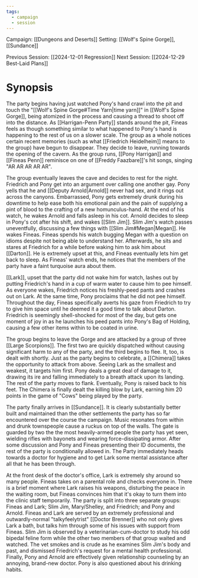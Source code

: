 ```yaml
---
tags:
  - campaign
  - session
---
```


Campaign: [[Dungeons and Deserts]]
Setting: [[Wolf's Spine Gorge]], [[Sundance]]

Previous Session: [[2024-12-01 Regression]]
Next Session: [[2024-12-29 Best-Laid Plans]]

# Synopsis

The party begins having just watched Pony's hand crawl into the pit and touch the "[[Wolf's Spine Gorge#Time Yarn|time yarn]]" in [[Wolf's Spine Gorge]], being atomized in the process and causing a thread to shoot off into the distance. As [[Harrigan-Penn Party]] stands around the pit, Fineas feels as though something similar to what happened to Pony's hand is happening to the rest of us on a slower scale. The group as a whole notices certain recent memories (such as what [[Friedrich Heidelheim]] means to the group) have begun to disappear. They decide to leave, running towards the opening of the cavern. As the group runs, [[Pony Harrigan]] and [[Fineas Penn]] reminisce on one of [[Freddy Faazbare]]'s hit songs, singing "AR AR AR AR AR".

The group eventually leaves the cave and decides to rest for the night. Friedrich and Pony get into an argument over calling one another gay. Pony yells that he and [[Deputy Arnold|Arnold]] never had sex, and it rings out across the canyons. Embarrassed, Pony gets extremely drunk during his downtime to help ease both his emotional pain and the pain of supplying a pint of blood to the crafting of a new homunculus-hand. At the end of his watch, he wakes Arnold and falls asleep in his cot. Arnold decides to sleep in Pony's cot after his shift, and wakes [[Slim Jim]]. Slim Jim's watch passes uneventfully, discussing a few things with [[Slim Jim#Megan|Megan]]. He wakes Fineas. Fineas spends his watch bugging Megan with a question on idioms despite not being able to understand her. Afterwards, he sits and stares at Friedrich for a while before waking him to ask him about [[Darton]]. He is extremely upset at this, and Fineas eventually lets him get back to sleep. As Fineas' watch ends, he notices that the members of the party have a faint turquoise aura about them.

[[Lark]], upset that the party did not wake him for watch, lashes out by putting Friedrich's hand in a cup of warm water to cause him to pee himself. As everyone wakes, Friedrich notices his freshly-peed pants and crashes out on Lark. At the same time, Pony proclaims that he did not pee himself. Throughout the day, Fineas specifically averts his gaze from Friedrich to try to give him space until he deemed it a good time to talk about Darton. Friedrich is seemingly shell-shocked for most of the day, but gets one moment of joy in as he launches his peed pants into Pony's Bag of Holding, causing a few other items within to be coated in urine.

The group begins to leave the Gorge and are attacked by a group of three [[Large Scorpions]]. The first two are quickly dispatched without causing significant harm to any of the party, and the third begins to flee. It, too, is dealt with shortly. Just as the party begins to celebrate, a [[Chimera]] takes the opportunity to attack from above. Seeing Lark as the smallest and weakest, it targets him first. Pony deals a great deal of damage to it, drawing its ire and falling immediately to a breath attack upon its landing. The rest of the party moves to flank. Eventually, Pony is raised back to his feet. The Chimera is finally dealt the killing blow by Lark, earning him 20 points in the game of "Cows" being played by the party.

The party finally arrives in [[Sundance]]. It is clearly substantially better built and maintained than the other settlements  the party has so far encountered over the course the campaign. Music resonates from within and drunk townspeople cause a ruckus on top of the walls. The gate is guarded by two the the most heavily-armed people the party has yet seen, wielding rifles with bayonets and wearing force-dissipating armor. After some discussion and Pony and Fineas presenting their ID documents, the rest of the party is conditionally allowed in. The Party immediately heads towards a doctor for hygiene and to get Lark some mental assistance after all that he has been through.

At the front desk of the doctor's office, Lark is extremely shy around so many people. Fineas takes on a parental role and checks everyone in. There is a brief moment where Lark raises his weapons, disturbing the peace in the waiting room, but Fineas convinces him that it's okay to turn them into the clinic staff temporarily. The party is split into three separate groups: Fineas and Lark; Slim Jim, Mary/Shelley, and Friedrich; and Pony and Arnold. Fineas and Lark are served by an extremely professional and outwardly-normal "talkyfeelytrist" [[Doctor Brenner]] who not only gives Lark a bath, but talks him through some of his issues with support from Fineas. Slim Jim is observed by a veterinarian-cum-doctor to study his odd bipedal feline form while the other two members of that group waited and watched. The vet smokes and is crude as he examines Slim Jim's body and past, and dismissed Friedrich's request for a mental health professional. Finally, Pony and Arnold are effectively given relationship counseling by an annoying, brand-new doctor. Pony is also questioned about his drinking habits.